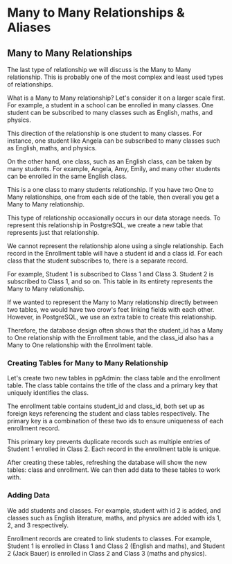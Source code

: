 # Many to Many Relationships & Aliases

## Many to Many Relationships

The last type of relationship we will discuss is the Many to Many relationship. This is probably one of the most complex and least used types of relationships.

What is a Many to Many relationship? Let's consider it on a larger scale first. For example, a student in a school can be enrolled in many classes. One student can be subscribed to many classes such as English, maths, and physics.

This direction of the relationship is one student to many classes. For instance, one student like Angela can be subscribed to many classes such as English, maths, and physics.

On the other hand, one class, such as an English class, can be taken by many students. For example, Angela, Amy, Emily, and many other students can be enrolled in the same English class.

This is a one class to many students relationship. If you have two One to Many relationships, one from each side of the table, then overall you get a Many to Many relationship.

This type of relationship occasionally occurs in our data storage needs. To represent this relationship in PostgreSQL, we create a new table that represents just that relationship.

We cannot represent the relationship alone using a single relationship. Each record in the Enrollment table will have a student id and a class id. For each class that the student subscribes to, there is a separate record.

For example, Student 1 is subscribed to Class 1 and Class 3. Student 2 is subscribed to Class 1, and so on. This table in its entirety represents the Many to Many relationship.

If we wanted to represent the Many to Many relationship directly between two tables, we would have two crow's feet linking fields with each other. However, in PostgreSQL, we use an extra table to create this relationship.

Therefore, the database design often shows that the student_id has a Many to One relationship with the Enrollment table, and the class_id also has a Many to One relationship with the Enrollment table.

### Creating Tables for Many to Many Relationship

Let's create two new tables in pgAdmin: the class table and the enrollment table. The class table contains the title of the class and a primary key that uniquely identifies the class.

The enrollment table contains student_id and class_id, both set up as foreign keys referencing the student and class tables respectively. The primary key is a combination of these two ids to ensure uniqueness of each enrollment record.

This primary key prevents duplicate records such as multiple entries of Student 1 enrolled in Class 2. Each record in the enrollment table is unique.

After creating these tables, refreshing the database will show the new tables: class and enrollment. We can then add data to these tables to work with.

### Adding Data

We add students and classes. For example, student with id 2 is added, and classes such as English literature, maths, and physics are added with ids 1, 2, and 3 respectively.

Enrollment records are created to link students to classes. For example, Student 1 is enrolled in Class 1 and Class 2 (English and maths), and Student 2 (Jack Bauer) is enrolled in Class 2 and Class 3 (maths and physics).
